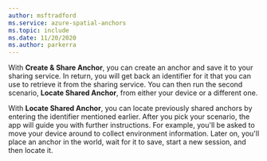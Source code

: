 ```yaml
---
author: msftradford
ms.service: azure-spatial-anchors
ms.topic: include
ms.date: 11/20/2020
ms.author: parkerra
---
```


With **Create & Share Anchor**, you can create an anchor and save it to your sharing service. In return, you will get back an identifier for it that you can use to retrieve it from the sharing service. You can then run the second scenario, **Locate Shared Anchor**, from either your device or a different one. 

With **Locate Shared Anchor**, you can locate previously shared anchors by entering the identifier mentioned earlier. After you pick your scenario, the app will guide you with further instructions. For example, you'll be asked to move your device around to collect environment information. Later on, you'll place an anchor in the world, wait for it to save, start a new session, and then locate it.